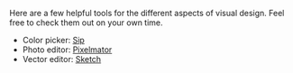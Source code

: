 Here are a few helpful tools for the different aspects of visual design. Feel free to check them out on your own time.

- Color picker: [Sip](http://sipapp.io/)
- Photo editor: [Pixelmator](http://www.pixelmator.com/mac/)
- Vector editor: [Sketch](https://www.sketchapp.com/)

